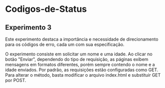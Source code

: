 # Codigos-de-Status

## Experimento 3

Este experimento destaca a importância e necessidade de direcionamento para os códigos de erro, cada um com sua especificação.

O experimento consiste em solicitar um nome e uma idade. Ao clicar no botão "Enviar", dependendo do tipo de requisição, as páginas exibem mensagens em formatos diferentes, porém sempre contendo o nome e a idade enviados. Por padrão, as requisições estão configuradas como GET. Para alterar o método, basta modificar o arquivo index.html e substituir GET por POST.
